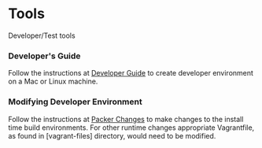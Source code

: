 
# Tools
Developer/Test tools

### Developer's Guide
Follow the instructions at [Developer Guide](docs/dev.md) to create
developer environment on a Mac or Linux machine.

### Modifying Developer Environment
Follow the instructions at [Packer Changes](docs/packer.md) to make
changes to the install time build environments. For other runtime changes
appropriate Vagrantfile, as found in [vagrant-files] directory, would need
to be modified.
